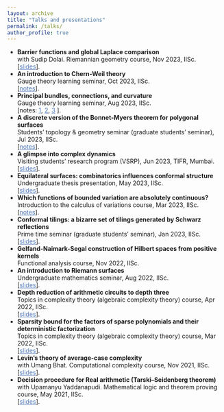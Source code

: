 ```yaml
---
layout: archive
title: "Talks and presentations"
permalink: /talks/
author_profile: true
---
```



* **Barrier functions and global Laplace comparison**\
with Sudip Dolai. Riemannian geometry course, Nov 2023, IISc. \
[<a href="/files/Global_Laplace_comparison_minimum_value_principle_Nagaraju_Riemannian_geometry_2023.pdf" target="_blank" style="color: #527bbd; text-decoration: underline">slides</a>]. 
* **An introduction to Chern-Weil theory**\
Gauge theory learning seminar, Oct 2023, IISc. \
[<a href="Global_Laplace_comparison_minimum_value_principle_Nagaraju_Riemannian_geometry_2023.pdf" target="_blank" style="color: #527bbd; text-decoration: underline">notes</a>].
* **Principal bundles, connections, and curvature**\
Gauge theory learning seminar, Aug 2023, IISc. \
[notes:
<a href="Global_Laplace_comparison_minimum_value_principle_Nagaraju_Riemannian_geometry_2023.pdf" target="_blank" style="color: #527bbd; text-decoration: underline">1</a>, 
<a href="Global_Laplace_comparison_minimum_value_principle_Nagaraju_Riemannian_geometry_2023.pdf" target="_blank" style="color: #527bbd; text-decoration: underline">2</a>, 
<a href="Global_Laplace_comparison_minimum_value_principle_Nagaraju_Riemannian_geometry_2023.pdf" target="_blank" style="color: #527bbd; text-decoration: underline">3</a>
]. 
* **A discrete version of the Bonnet-Myers theorem for polygonal surfaces**\
Students’ topology & geometry seminar (graduate students’ seminar), Jul 2023, IISc. \
[<a href="/files/Discrete_Bonnet_Myers_Nagaraju.pdf" target="_blank" style="color: #527bbd; text-decoration: underline">notes</a>].
* **A glimpse into complex dynamics**\
Visiting students’ research program (VSRP), Jun 2023, TIFR, Mumbai. \
[<a href="/files/Complex%20dynamics%20the%20study%20of%20iterated%20holomorphic%20maps.pdf" target="_blank" style="color: #527bbd; text-decoration: underline">slides</a>].
* **Equilateral surfaces: combinatorics influences conformal structure**\
Undergraduate thesis presentation, May 2023, IISc. \
[<a href="Global_Laplace_comparison_minimum_value_principle_Nagaraju_Riemannian_geometry_2023.pdf" target="_blank" style="color: #527bbd; text-decoration: underline">slides</a>].
* **Which functions of bounded variation are absolutely continuous?**\
Introduction to the calculus of variations course, Mar 2023, IISc. \
 [<a href="Global_Laplace_comparison_minimum_value_principle_Nagaraju_Riemannian_geometry_2023.pdf" target="_blank" style="color: #527bbd; text-decoration: underline">notes</a>].
* **Conformal tilings: a bizarre set of tilings generated by Schwarz reflections**\
Prime time seminar (graduate students’ seminar), Jan 2023, IISc. \
[<a href="/files/Conformal_tilings_Nagaraju.pdf" target="_blank" style="color: #527bbd; text-decoration: underline">slides</a>].
* **Gelfand-Naimark-Segal construction of Hilbert spaces from positive kernels**\
Functional analysis course, Nov 2022, IISc.
* **An introduction to Riemann surfaces**\
Undergraduate mathematics seminar, Aug 2022, IISc. \
 [<a href="/files/An_Intro_to_Riemann_Surfaces_Nagaraju.pdf" target="_blank" style="color: #527bbd; text-decoration: underline">slides</a>].
* **Depth reduction of arithmetic circuits to depth three**\
Topics in complexity theory (algebraic complexity theory) course, Apr 2022, IISc. \
[<a href="/files/Depth_reduction_of_arithmetic_circuits_to_depth_three_Mohith_Raju.pdf" target="_blank" style="color: #527bbd; text-decoration: underline">slides</a>].
* **Sparsity bound for the factors of sparse polynomials and their deterministic factorization**\
Topics in complexity theory (algebraic complexity theory) course, Mar 2022, IISc. \
[<a href="/files/Sparsity_bound_for_the_factors_of_sparse_polynomials_and_their_deterministic_factorization_Nagaraju.pdf" target="_blank" style="color: #527bbd; text-decoration: underline">slides</a>].
* **Levin’s theory of average-case complexity**\
with Umang Bhat. Computational complexity course, Nov 2021, IISc. \
[<a href="/files/Average_case_complexity_Mohith_Raju.tex.pdf" target="_blank" style="color: #527bbd; text-decoration: underline">slides</a>].
* **Decision procedure for Real arithmetic (Tarski–Seidenberg theorem)**\
with Upamanyu Yaddanapudi. Mathematical logic and theorem proving course, May 2021, IISc. \
[<a href="/files/Decision_procedure_for_Real_arithmetic_Nagaraju.pdf" target="_blank" style="color: #527bbd; text-decoration: underline">slides</a>].
